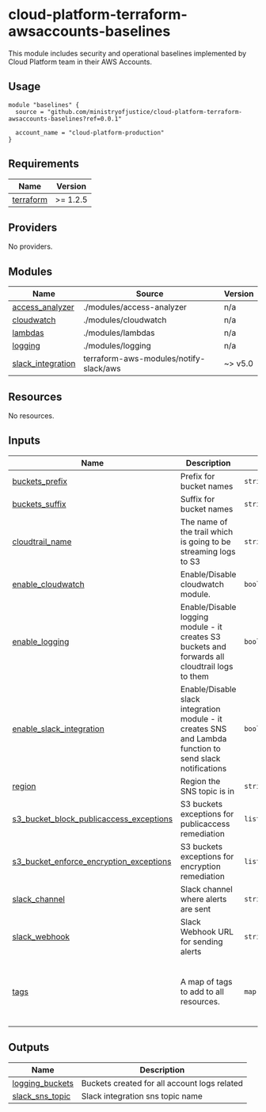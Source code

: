 # cloud-platform-terraform-awsaccounts-baselines

This module includes security and operational baselines implemented by Cloud Platform team in their AWS Accounts.

## Usage

```hcl
module "baselines" {
  source = "github.com/ministryofjustice/cloud-platform-terraform-awsaccounts-baselines?ref=0.0.1"

  account_name = "cloud-platform-production"
}
```
<!-- BEGIN_TF_DOCS -->
## Requirements

| Name | Version |
|------|---------|
| <a name="requirement_terraform"></a> [terraform](#requirement\_terraform) | >= 1.2.5 |

## Providers

No providers.

## Modules

| Name | Source | Version |
|------|--------|---------|
| <a name="module_access_analyzer"></a> [access\_analyzer](#module\_access\_analyzer) | ./modules/access-analyzer | n/a |
| <a name="module_cloudwatch"></a> [cloudwatch](#module\_cloudwatch) | ./modules/cloudwatch | n/a |
| <a name="module_lambdas"></a> [lambdas](#module\_lambdas) | ./modules/lambdas | n/a |
| <a name="module_logging"></a> [logging](#module\_logging) | ./modules/logging | n/a |
| <a name="module_slack_integration"></a> [slack\_integration](#module\_slack\_integration) | terraform-aws-modules/notify-slack/aws | ~> v5.0 |

## Resources

No resources.

## Inputs

| Name | Description | Type | Default | Required |
|------|-------------|------|---------|:--------:|
| <a name="input_buckets_prefix"></a> [buckets\_prefix](#input\_buckets\_prefix) | Prefix for bucket names | `string` | `"cp"` | no |
| <a name="input_buckets_suffix"></a> [buckets\_suffix](#input\_buckets\_suffix) | Suffix for bucket names | `string` | `"do-not-delete"` | no |
| <a name="input_cloudtrail_name"></a> [cloudtrail\_name](#input\_cloudtrail\_name) | The name of the trail which is going to be streaming logs to S3 | `string` | `"cloud-platform-cloudtrail"` | no |
| <a name="input_enable_cloudwatch"></a> [enable\_cloudwatch](#input\_enable\_cloudwatch) | Enable/Disable cloudwatch module. | `bool` | `true` | no |
| <a name="input_enable_logging"></a> [enable\_logging](#input\_enable\_logging) | Enable/Disable logging module - it creates S3 buckets and forwards all cloudtrail logs to them | `bool` | `true` | no |
| <a name="input_enable_slack_integration"></a> [enable\_slack\_integration](#input\_enable\_slack\_integration) | Enable/Disable slack integration module - it creates SNS and Lambda function to send slack notifications | `bool` | `true` | no |
| <a name="input_region"></a> [region](#input\_region) | Region the SNS topic is in | `string` | n/a | yes |
| <a name="input_s3_bucket_block_publicaccess_exceptions"></a> [s3\_bucket\_block\_publicaccess\_exceptions](#input\_s3\_bucket\_block\_publicaccess\_exceptions) | S3 buckets exceptions for publicaccess remediation | `list(string)` | <pre>[<br>  ""<br>]</pre> | no |
| <a name="input_s3_bucket_enforce_encryption_exceptions"></a> [s3\_bucket\_enforce\_encryption\_exceptions](#input\_s3\_bucket\_enforce\_encryption\_exceptions) | S3 buckets exceptions for encryption remediation | `list(string)` | <pre>[<br>  ""<br>]</pre> | no |
| <a name="input_slack_channel"></a> [slack\_channel](#input\_slack\_channel) | Slack channel where alerts are sent | `string` | `""` | no |
| <a name="input_slack_webhook"></a> [slack\_webhook](#input\_slack\_webhook) | Slack Webhook URL for sending alerts | `string` | `""` | no |
| <a name="input_tags"></a> [tags](#input\_tags) | A map of tags to add to all resources. | `map(string)` | <pre>{<br>  "business-unit": "mojdigital",<br>  "infrastructure-support": "platform@digital.justice.gov.uk",<br>  "owner": "cloud-platform"<br>}</pre> | no |

## Outputs

| Name | Description |
|------|-------------|
| <a name="output_logging_buckets"></a> [logging\_buckets](#output\_logging\_buckets) | Buckets created for all account logs related |
| <a name="output_slack_sns_topic"></a> [slack\_sns\_topic](#output\_slack\_sns\_topic) | Slack integration sns topic name |
<!-- END_TF_DOCS -->
